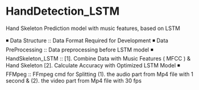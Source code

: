 # HandDetection_LSTM
Hand Skeleton Prediction model with music features, based on LSTM

◾ Data Structure :: Data Format Required for Development
◾ Data PreProcessing :: Data preprocessing before LSTM model
◾ HandSkeleton_LSTM :: [1]. Combine Data with Music Features ( MFCC ) & Hand Skeleton [2]. Calculate Accuracy with Optimized LSTM Model
◾ FFMpeg :: FFmpeg cmd for Splitting (1).  the audio part from Mp4 file with 1 second & (2). the video part from Mp4 file with 30 fps
